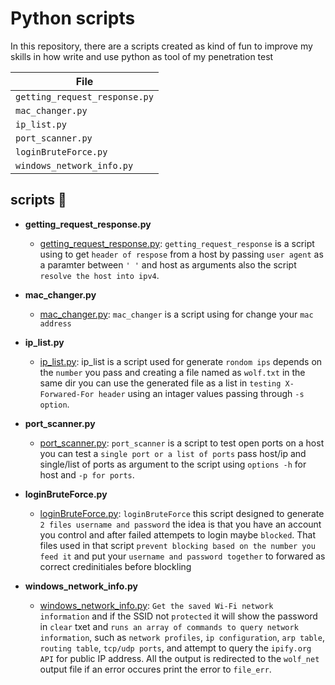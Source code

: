 # Python scripts

In this repository, there are a scripts created as kind of fun to improve my skills in how write and use python
as tool of my penetration test

| File                            |
| ------------------------------- | 
| `getting_request_response.py`   | 
| `mac_changer.py`                | 
| `ip_list.py`                    | 
| `port_scanner.py`               | 
| `loginBruteForce.py`            | 
| `windows_network_info.py`       | 

## scripts :page_with_curl:

* **getting_request_response.py**
  * [getting_request_response.py](./GettingRequestResponseHeaders.py): `getting_request_response` is a script using to get `header of respose` from a host by passing `user agent` as a paramter between `' '` and host as arguments also the script `resolve the host into ipv4`.

* **mac_changer.py**
  * [mac_changer.py](./MacChanger.py): `mac_changer` is a script using for change your `mac address` 

* **ip_list.py**
  * [ip_list.py](./GenerateRandomIpList.py): ip_list is a script used for generate `rondom ips` depends on the `number` you pass and creating a file named as `wolf.txt` in the same dir you can use the generated file as a list in `testing X-Forwared-For header` using an intager values passing through `-s option`.

* **port_scanner.py**
  * [port_scanner.py](./PortScanner.sh): `port_scanner` is a script to test open ports on a host you can test a `single port or a list of ports` pass host/ip and single/list of ports as argument to the script using `options -h` for host and `-p for ports`.

* **loginBruteForce.py**
  * [loginBruteForce.py](./LoginBruteForce.py): `loginBruteForce` this script designed to generate `2 files username and password` the idea is that you have an account you control and after failed attempets to login maybe `blocked`.
  That files used in that script `prevent blocking based on the number you feed it` and put your `username and password together` to forwared as correct credinitiales before blockling

* **windows_network_info.py**
  * [windows_network_info.py](./windows_network_info.py):  `Get the saved Wi-Fi network information` and if the SSID not `protected` it will show the password in `clear` txet  and `runs an array of commands to query network information`, such as `network profiles`,
    `ip configuration`, `arp table`, `routing table`, `tcp/udp ports`, and attempt to query the `ipify.org API` for public IP address. All the output is redirected to the `wolf_net` output file if an error occures print the error to `file_err`.

